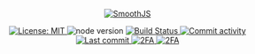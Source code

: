 <p align="center">
  <a href="https://smoothjs.org" target="blank">
    <img src="https://avatars.githubusercontent.com/u/80130774?s=200&v=4" alt="SmoothJS" />
  </a>
  <br>
</p>

<p align="center">
  <a href="https://github.com/smoothjs/cli/blob/master/LICENSE">
    <img src="https://img.shields.io/badge/License-MIT-blue.svg" alt="License: MIT">
  </a>
  <img src="https://img.shields.io/badge/node-%3E%3D10-brightgreen.svg" alt="node version">
  <a href="https://github.com/smoothjs/cli/actions">
    <img src="https://github.com/smoothjs/cli/workflows/Test/badge.svg" alt="Build Status">
  </a>
  <a href="https://github.com/smoothjs/cli/commits/master">
    <img src="https://img.shields.io/github/commit-activity/y/smoothjs/cli.svg" alt="Commit activity">
  </a>
  <a href="https://github.com/smoothjs/cli/commits/master">
    <img src="https://img.shields.io/github/last-commit/smoothjs/cli.svg" alt="Last commit">
  </a>
  <a href="https://img.shields.io/badge/2FA-npm,%20GitHub-green.svg">
    <img src="https://img.shields.io/badge/2FA-npm,%20GitHub-green.svg" alt="2FA">
  </a>
  <a href="https://discord.gg/S4NxkwHMKU">
    <img src="https://img.shields.io/badge/Chat-Discord-blue.svg" alt="2FA">
  </a>
</p>
